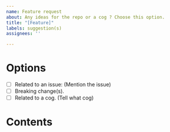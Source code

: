 ```yaml
---
name: Feature request
about: Any ideas for the repo or a cog ? Choose this option.
title: "[Feature]"
labels: suggestion(s)
assignees: ''

---
```


# Options

<!--- Put `X` between the brackets where necessary. -->

- [ ] Related to an issue: (Mention the issue)
- [ ] Breaking change(s).
- [ ] Related to a cog. (Tell what cog)

# Contents

<!--- Describe here the feature you want to submit, try to be as clear as possible. -->

